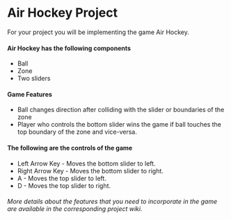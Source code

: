 # Air Hockey Project
For your project you will be implementing the game Air Hockey.

#### Air Hockey has the following components
   * Ball
   * Zone
   * Two sliders
#### Game Features
   * Ball changes direction after colliding with the slider or boundaries of the zone
   * Player who controls the bottom slider wins the game if ball touches the top boundary of the zone and vice-versa.
#### The following are the controls of the game
   * Left Arrow Key - Moves the bottom slider to left.
   * Right Arrow Key - Moves the bottom slider to right.
   * A - Moves the top slider to left.
   * D - Moves the top slider to right.
###### More details about the features that you need to incorporate in the game are available in the corresponding project wiki.

